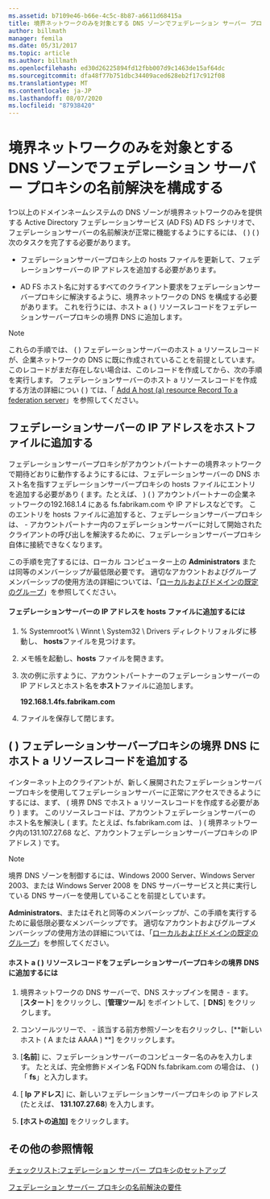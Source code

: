 ```yaml
---
ms.assetid: b7109e46-b66e-4c5c-8b87-a6611d68415a
title: 境界ネットワークのみを対象とする DNS ゾーンでフェデレーション サーバー プロキシの名前解決を構成する
author: billmath
manager: femila
ms.date: 05/31/2017
ms.topic: article
ms.author: billmath
ms.openlocfilehash: ed30d26225894fd12fbb007d9c1463de15af64dc
ms.sourcegitcommit: dfa48f77b751dbc34409aced628eb2f17c912f08
ms.translationtype: MT
ms.contentlocale: ja-JP
ms.lasthandoff: 08/07/2020
ms.locfileid: "87938420"
---
```

# <a name="configure-name-resolution-for-a-federation-server-proxy-in-a-dns-zone-that-serves-only-the-perimeter-network"></a>境界ネットワークのみを対象とする DNS ゾーンでフェデレーション サーバー プロキシの名前解決を構成する


1つ以上のドメインネームシステムの DNS ゾーンが境界ネットワークのみを提供する Active Directory フェデレーションサービス (AD FS) AD FS シナリオで、フェデレーションサーバーの名前解決が正常に機能するようにするには、 \( \) \( \) 次のタスクを完了する必要があります。

-   フェデレーションサーバープロキシ上の hosts ファイルを更新して、フェデレーションサーバーの IP アドレスを追加する必要があります。

-   AD FS ホスト名に対するすべてのクライアント要求をフェデレーションサーバープロキシに解決するように、境界ネットワークの DNS を構成する必要があります。 これを行うには、ホスト a \( \) リソースレコードをフェデレーションサーバープロキシの境界 DNS に追加します。

> [!NOTE]
> これらの手順では、 \( \) フェデレーションサーバーのホスト a リソースレコードが、企業ネットワークの DNS に既に作成されていることを前提としています。 このレコードがまだ存在しない場合は、このレコードを作成してから、次の手順を実行します。 フェデレーションサーバーのホスト a リソースレコードを作成する方法の詳細につい \( \) ては、「 [Add A host &#40;a&#41; resource Record To a federation server](Add-a-Host--A--Resource-Record-to-Corporate-DNS-for-a-Federation-Server.md)」を参照してください。

## <a name="add-the-ip-address-of-a-federation-server-to-the-hosts-file"></a>フェデレーションサーバーの IP アドレスをホストファイルに追加する
フェデレーションサーバープロキシがアカウントパートナーの境界ネットワークで期待どおりに動作するようにするには、フェデレーションサーバーの DNS ホスト名を指すフェデレーションサーバープロキシの hosts ファイルにエントリを追加する必要があり \( ます。たとえば、 \) \( \) アカウントパートナーの企業ネットワークの192.168.1.4 にある fs.fabrikam.com や IP アドレスなどです。 このエントリを hosts ファイルに追加すると、フェデレーションサーバープロキシは、 \- アカウントパートナー内のフェデレーションサーバーに対して開始されたクライアントの呼び出しを解決するために、フェデレーションサーバープロキシ自体に接続できなくなります。

この手順を完了するには、ローカル コンピューター上の **Administrators** または同等のメンバーシップが最低限必要です。  適切なアカウントおよびグループメンバーシップの使用方法の詳細については、「[ローカルおよびドメインの既定のグループ](https://go.microsoft.com/fwlink/?LinkId=83477)」を参照してください。

#### <a name="to-add-the-ip-address-of-a-federation-server-to-the-hosts-file"></a>フェデレーションサーバーの IP アドレスを hosts ファイルに追加するには

1.  % Systemroot% \\ Winnt \\ System32 \\ Drivers ディレクトリフォルダに移動し、 **hosts**ファイルを見つけます。

2.  メモ帳を起動し、**hosts** ファイルを開きます。

3.  次の例に示すように、アカウントパートナーのフェデレーションサーバーの IP アドレスとホスト名を**ホスト**ファイルに追加します。

    **192.168.1.4fs.fabrikam.com**

4.  ファイルを保存して閉じます。

## <a name="add-a-host-a-resource-record-to-perimeter-dns-for-a-federation-server-proxy"></a>\( \) フェデレーションサーバープロキシの境界 DNS にホスト a リソースレコードを追加する
インターネット上のクライアントが、新しく展開されたフェデレーションサーバープロキシを使用してフェデレーションサーバーに正常にアクセスできるようにするには、まず、 \( 境界 DNS でホスト a リソースレコードを作成する必要があり \) ます。 このリソースレコードは、アカウントフェデレーションサーバーのホスト名を解決し \( ます。たとえば、fs.fabrikam.com は、 \) \( 境界ネットワーク内の131.107.27.68 など、アカウントフェデレーションサーバープロキシの IP アドレス \) です。

> [!NOTE]
> 境界 DNS ゾーンを制御するには、Windows 2000 Server、Windows Server 2003、または Windows Server 2008 を DNS サーバーサービスと共に実行している DNS サーバーを使用していることを前提としています。

**Administrators**、またはそれと同等のメンバーシップが、この手順を実行するために最低限必要なメンバーシップです。  適切なアカウントおよびグループメンバーシップの使用方法の詳細については、「[ローカルおよびドメインの既定のグループ](https://go.microsoft.com/fwlink/?LinkId=83477)」を参照してください。

#### <a name="to-add-a-host-a-resource-record-to-perimeter-dns-for-a-federation-server-proxy"></a>ホスト a \( \) リソースレコードをフェデレーションサーバープロキシの境界 DNS に追加するには

1.  境界ネットワークの DNS サーバーで、DNS スナップインを開き \- ます。 [**スタート**] をクリックし、[**管理ツール**] をポイントして、[ **DNS**] をクリックします。

2.  コンソールツリーで、 \- 該当する前方参照ゾーンを右クリックし、[**新しいホスト \( A または AAAA \) **] をクリックします。

3.  [**名前**] に、フェデレーションサーバーのコンピューター名のみを入力します。 たとえば、完全修飾ドメイン名 FQDN fs.fabrikam.com の場合は、 \( \) 「 **fs**」と入力します。

4.  [ **Ip アドレス**] に、新しいフェデレーションサーバープロキシの ip アドレス (たとえば、 **131.107.27.68**) を入力します。

5.  **[ホストの追加]** をクリックします。

## <a name="additional-references"></a>その他の参照情報
[チェックリスト:フェデレーション サーバー プロキシのセットアップ](Checklist--Setting-Up-a-Federation-Server-Proxy.md)

[フェデレーション サーバー プロキシの名前解決の要件](/previous-versions/windows/it-pro/windows-server-2012-R2-and-2012/dd807055(v=ws.11))

